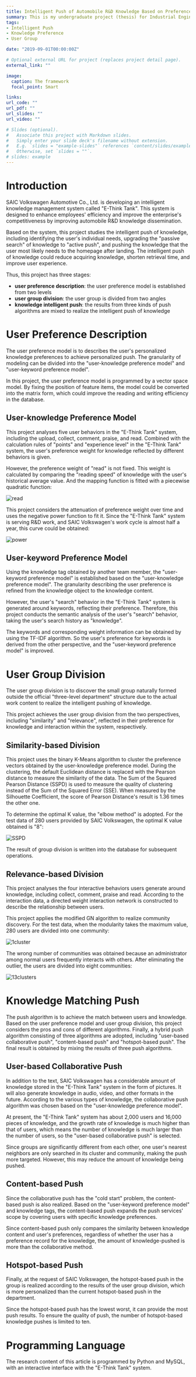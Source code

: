```yaml
---
title: Intelligent Push of Automobile R&D Knowledge Based on Preference and User Group
summary: This is my undergraduate project (thesis) for Industrial Engineering.
tags:
- Intelligent Push
- Knowledge Preference
- User Group

date: "2019-09-01T00:00:00Z"

# Optional external URL for project (replaces project detail page).
external_link: ""

image:
  caption: The framework
  focal_point: Smart

links:
url_code: ""
url_pdf: ""
url_slides: ""
url_video: ""

# Slides (optional).
#   Associate this project with Markdown slides.
#   Simply enter your slide deck's filename without extension.
#   E.g. `slides = "example-slides"` references `content/slides/example-slides.md`.
#   Otherwise, set `slides = ""`.
# slides: example
---
```


# Introduction

SAIC Volkswagen Automotive Co., Ltd. is developing an intelligent knowledge management system called "E-Think Tank".  This system is designed to enhance employees' efficiency and improve the enterprise's competitiveness by improving automobile R&D knowledge dissemination. 

Based on the system, this project studies the intelligent push of knowledge, including identifying the user's individual needs, upgrading the "passive search" of knowledge to "active push", and pushing the knowledge that the user most likely needs to the homepage after landing. The intelligent push of knowledge could reduce acquiring knowledge, shorten retrieval time, and improve user experience.

Thus, this project has three stages: 

- **user preference description**: the user preference model is established from two levels
- **user group division**: the user group is divided from two angles
- **knowledge intelligent push**: the results from three kinds of push algorithms are mixed to realize the intelligent push of knowledge

# User Preference Description

The user preference model is to describes the user's personalized knowledge preferences to achieve personalized push. The granularity of modeling can be divided into the "user-knowledge preference model" and "user-keyword preference model". 

In this project, the user preference model is programmed by a vector space model. By fixing the position of feature items, the model could be converted into the matrix form, which could improve the reading and writing efficiency in the database.

## User-knowledge Preference Model

This project analyses five user behaviors in the "E-Think Tank" system, including the upload, collect, comment, praise, and read. Combined with the calculation rules of "points" and "experience level" in the "E-Think Tank" system, the user's preference weight for knowledge reflected by different behaviors is given. 

However, the preference weight of "read" is not fixed. This weight is calculated by comparing the "reading speed" of knowledge with the user's historical average value. And the mapping function is fitted with a piecewise quadratic function:

![read](read.png)

This project considers the attenuation of preference weight over time and uses the negative power function to fit it. Since the "E-Think Tank" system is serving R&D work, and SAIC Volkswagen's work cycle is almost half a year, this curve could be obtained:

![power](power.png)

## User-keyword Preference Model

Using the knowledge tag obtained by another team member, the "user-keyword preference model" is established based on the "user-knowledge preference model". The granularity describing the user preference is refined from the knowledge object to the knowledge content. 

However, the user's "search" behavior in the "E-Think Tank" system is generated around keywords, reflecting their preference. Therefore, this project conducts the semantic analysis of the user's "search" behavior, taking the user's search history as "knowledge".

The keywords and corresponding weight information can be obtained by using the TF-IDF algorithm. So the user's preference for keywords is derived from the other perspective, and the "user-keyword preference model" is improved.

# User Group Division

The user group division is to discover the small group naturally formed outside the official "three-level department" structure due to the actual work content to realize the intelligent pushing of knowledge. 

This project achieves the user group division from the two perspectives, including "similarity" and "relevance", reflected in their preference for knowledge and interaction within the system, respectively.

## Similarity-based Division

This project uses the binary K-Means algorithm to cluster the preference vectors obtained by the user-knowledge preference model. During the clustering, the default Euclidean distance is replaced with the Pearson distance to measure the similarity of the data. The Sum of the Squared Pearson Distance (SSPD) is used to measure the quality of clustering instead of the Sum of the Squared Error (SSE). When measured by the Silhouette Coefficient, the score of Pearson Distance's result is 1.36 times the other one. 

To determine the optimal K value, the "elbow method" is adopted. For the test data of 280 users provided by SAIC Volkswagen, the optimal K value obtained is "8":

![SSPD](SSPD.png)

The result of group division is written into the database for subsequent operations. 

## Relevance-based Division

This project analyses the four interactive behaviors users generate around knowledge, including collect, comment, praise and read. According to the interaction data, a directed weight interaction network is constructed to describe the relationship between users. 

This project applies the modified GN algorithm to realize community discovery. For the test data, when the modularity takes the maximum value, 280 users are divided into one community:

![1cluster](1cluster.png) 

The wrong number of communities was obtained because an administrator among normal users frequently interacts with others. After eliminating the outlier, the users are divided into eight communities:

![13clusters](13clusters.png)

# Knowledge Matching Push

The push algorithm is to achieve the match between users and knowledge. Based on the user preference model and user group division, this project considers the pros and cons of different algorithms. Finally, a hybrid push algorithm consisting of three algorithms are adopted, including "user-based collaborative push", "content-based push" and "hotspot-based push". The final result is obtained by mixing the results of three push algorithms. 

## User-based Collaborative Push

In addition to the text, SAIC Volkswagen has a considerable amount of knowledge stored in the "E-Think Tank" system in the form of pictures. It will also generate knowledge in audio, video, and other formats in the future. According to the various types of knowledge, the collaborative push algorithm was chosen based on the "user-knowledge preference model". 

At present, the "E-Think Tank" system has about 2,000 users and 16,000 pieces of knowledge, and the growth rate of knowledge is much higher than that of users, which means the number of knowledge is much larger than the number of users, so the "user-based collaborative push" is selected. 

Since groups are significantly different from each other, one user's nearest neighbors are only searched in its cluster and community, making the push more targeted. However, this may reduce the amount of knowledge being pushed. 

## Content-based Push

Since the collaborative push has the "cold start" problem, the content-based push is also realized. Based on the "user-keyword preference model" and knowledge tags, the content-based push expands the push services' scope by covering users with specific knowledge preferences. 

Since content-based push only compares the similarity between knowledge content and user's preferences, regardless of whether the user has a preference record for the knowledge, the amount of knowledge-pushed is more than the collaborative method.

## Hotspot-based Push

Finally, at the request of SAIC Volkswagen, the hotspot-based push in the group is realized according to the results of the user group division, which is more personalized than the current hotspot-based push in the department. 

Since the hotspot-based push has the lowest worst, it can provide the most push results. To ensure the quality of push, the number of hotspot-based knowledge pushes is limited to ten.

# Programming Language

The research content of this article is programmed by Python and MySQL, with an interactive interface with the "E-Think Tank" system.
